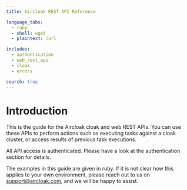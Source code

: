 ```yaml
---
title: Aircloak REST API Reference

language_tabs:
  - ruby
  - shell: wget
  - plaintext: curl

includes:
  - authentication
  - web_rest_api
  - cloak
  - errors

search: true
---
```


# Introduction

This is the guide for the Aircloak cloak and web REST APIs. You can use these APIs to perform actions such as executing tasks against a cloak cluster, or access results of previous task executions.

All API access is authenticated. Please have a look at the authentication section for details.

The examples in this guide are given in ruby. If it is not clear how this applies to your own environment,
please reach out to us on [support@aircloak.com](mailto:support@aircloak.com), and we will be happy to assist.
